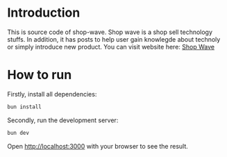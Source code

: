 # Introduction

This is source code of shop-wave. Shop wave is a shop sell technology stuffs. In addition, it has posts to help user gain knowlegde about technoly or simply introduce new product. You can visit website here: [Shop Wave](https://shop-wave-sigma.vercel.app/)

# How to run

Firstly, install all dependencies:

```bash
bun install
```

Secondly, run the development server:

```bash
bun dev
```

Open [http://localhost:3000](http://localhost:3000) with your browser to see the result.
